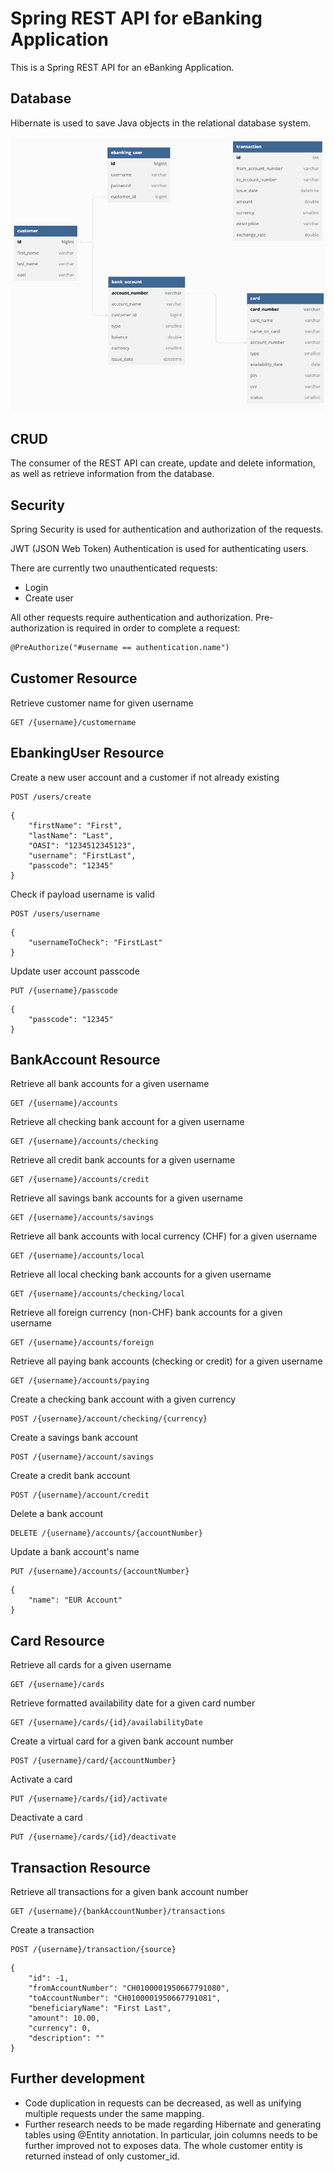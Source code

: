 # Spring REST API for eBanking Application
This is a Spring REST API for an eBanking Application.

## Database
Hibernate is used to save Java objects in the relational database system.

![alt text](https://github.com/andreeadracovita/ebanking-rest-api/blob/main/src/main/resources/static/dbdiagram.png?raw=true)

## CRUD
The consumer of the REST API can create, update and delete information, as well as retrieve information from the database.

## Security
Spring Security is used for authentication and authorization of the requests.

JWT (JSON Web Token) Authentication is used for authenticating users.

There are currently two unauthenticated requests:
- Login
- Create user

All other requests require authentication and authorization.
Pre-authorization is required in order to complete a request:
```txt
@PreAuthorize("#username == authentication.name")
```

## Customer Resource
Retrieve customer name for given username
```
GET /{username}/customername
```

## EbankingUser Resource
Create a new user account and a customer if not already existing
```
POST /users/create
```
```
{
    "firstName": "First",
    "lastName": "Last",
    "OASI": "1234512345123",
    "username": "FirstLast",
    "passcode": "12345"
}
```

Check if payload username is valid
```
POST /users/username
```
```
{
    "usernameToCheck": "FirstLast"
}
```

Update user account passcode
```
PUT /{username}/passcode
```
```
{
    "passcode": "12345"
}
```

## BankAccount Resource
Retrieve all bank accounts for a given username
```
GET /{username}/accounts
```

Retrieve all checking bank account for a given username
```
GET /{username}/accounts/checking
```

Retrieve all credit bank accounts for a given username
```
GET /{username}/accounts/credit
```

Retrieve all savings bank accounts for a given username
```
GET /{username}/accounts/savings
```

Retrieve all bank accounts with local currency (CHF) for a given username
```
GET /{username}/accounts/local
```

Retrieve all local checking bank accounts for a given username
```
GET /{username}/accounts/checking/local
```

Retrieve all foreign currency (non-CHF) bank accounts for a given username
```
GET /{username}/accounts/foreign
```

Retrieve all paying bank accounts (checking or credit) for a given username
```
GET /{username}/accounts/paying
```

Create a checking bank account with a given currency
```
POST /{username}/account/checking/{currency}
```

Create a savings bank account
```
POST /{username}/account/savings
```

Create a credit bank account
```
POST /{username}/account/credit
```

Delete a bank account
```
DELETE /{username}/accounts/{accountNumber}
```

Update a bank account's name
```
PUT /{username}/accounts/{accountNumber}
```
```
{
    "name": "EUR Account"
}
```

## Card Resource
Retrieve all cards for a given username
```
GET /{username}/cards
```

Retrieve formatted availability date for a given card number
```
GET /{username}/cards/{id}/availabilityDate
```

Create a virtual card for a given bank account number
```
POST /{username}/card/{accountNumber}
```

Activate a card
```
PUT /{username}/cards/{id}/activate
```

Deactivate a card
```
PUT /{username}/cards/{id}/deactivate
```

## Transaction Resource
Retrieve all transactions for a given bank account number
```
GET /{username}/{bankAccountNumber}/transactions
```

Create a transaction
```
POST /{username}/transaction/{source}
```
```
{
    "id": -1,
    "fromAccountNumber": "CH0100001950667791080",
    "toAccountNumber": "CH0100001950667791081",
    "beneficiaryName": "First Last",
    "amount": 10.00,
    "currency": 0,
    "description": ""
}
```

## Further development
- Code duplication in requests can be decreased, as well as unifying multiple requests under the same mapping.
- Further research needs to be made regarding Hibernate and generating tables using @Entity annotation. In particular, join columns needs to be further improved not to exposes data. The whole customer entity is returned instead of only customer_id.
